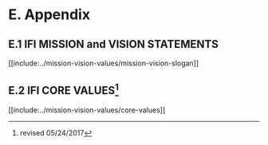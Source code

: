 # E. Appendix #

## E.1 IFI MISSION and VISION STATEMENTS ##

[[include:../mission-vision-values/mission-vision-slogan]]

## E.2 IFI CORE VALUES[^3] ##

[[include:../mission-vision-values/core-values]]

[^3]: revised 05/24/2017

